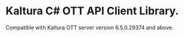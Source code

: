 # Kaltura C# OTT API Client Library.
Compatible with Kaltura OTT server version 6.5.0.29374 and above.
